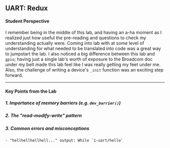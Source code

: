 ## UART: Redux

#### Student Perspective

I remember being in the middle of this lab, and having an a-ha moment as I 
realized just how useful the pre-reading and questions to check my understanding
actually were. Coming into lab with at some level of understanding for what needed
to be translated into code was a great way to jumpstart the lab. I also noticed
a big difference between this lab and `gpio`; having just a single
lab's worth of exposure to the Broadcom doc under my belt made this lab feel
like I was really getting my feet under me. Also, the challenge of writing a device's
`_init` function was an exciting step forward.

------------------------------------------------------------------------------

#### Key Points from the Lab

##### 1. Importance of memory barriers (e.g. `dev_barrier()`)


##### 2. The "read-modify-write" pattern



##### 3. Common errors and misconceptions
    - "hellhellhellhell..." output: While `1-uart/hello`

